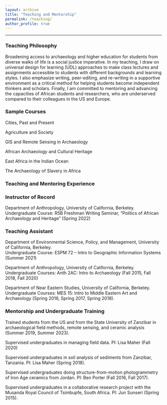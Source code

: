 ```yaml
---
layout: archive
title: "Teaching and Mentorship"
permalink: /teaching/
author_profile: true
---
```

---

### Teaching Philosophy
Broadening access to archaeology and higher education for students from diverse walks of life is a social justice imperative. In my teaching, I draw on universal design for learning (UDL) approaches to make class lectures and assignments accessible to students with different backgrounds and learning styles. I also emphasize writing, peer-editing, and re-writing in a supportive environment as a critical method for helping students become independent thinkers and scholars. Finally, I am committed to mentoring and advancing the capacities of African students and researchers, who are underserved compared to their colleagues in the US and Europe.

### Sample Courses
Cities, Past and Present

Agriculture and Society

GIS and Remote Sensing in Archaeology

African Archaeology and Cultural Heritage

East Africa in the Indian Ocean

The Archaeology of Slavery in Africa

### Teaching and Mentoring Experience

### Instructor of Record
Department of Anthropology, University of California, Berkeley.  
Undergraduate Course: R5B Freshman Writing Seminar, “Politics of African Archaeology and Heritage” (Spring 2022)

### Teaching Assistant
Department of Environmental Science, Policy, and Management, University of California, Berkeley.  
Undergraduate Course: 	ESPM 72 – Intro to Geographic Information Systems (Summer 2021) 

Department of Anthropology, University of California, Berkeley.  
Undergraduate Courses: Anth 2AC: Intro to Archaeology (Fall 2015, Fall 2018, Fall 2020) 

Department of Near Eastern Studies, University of California, Berkeley.  
Undergraduate Courses: MES 15: Intro to Middle Eastern Art and Archaeology (Spring 2016, Spring 2017, Spring 2018).

### Mentorship and Undergraduate Training
Trained students from the US and from the State University of Zanzibar in archaeological field methods, remote sensing, and ceramic analysis (Summer 2019, Summer 2023).

Supervised undergraduates in managing field data. PI: Lisa Maher (Fall 2020)

Supervised undergraduates in soil analysis of sediments from Zanzibar, Tanzania. PI: Lisa Maher (Spring 2018).

Supervised undergraduates doing structure-from-motion photogrammetry of Iron Age ceramics from Jordan. PI: Ben Porter (Fall 2016, Fall 2017).

Supervised undergraduates in a collaborative research project with the Musanda Royal Council of Tsimbupfe, South Africa. PI: Jun Sunseri (Spring 2015).
